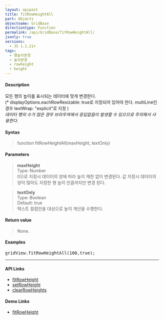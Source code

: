 ```yaml
---
layout: apipost
title: fitRowHeightAll
part: Objects
objectname: GridBase
directiontype: Function
permalink: /api/GridBase/fitRowHeightAll/
jsonly: true
versions:
  - JS 1.1.21+
tags:
  - 행높이변경
  - 높이변경
  - rowheight
  - height
---
```



#### Description

 모든 행의 높이를 표시되는 데이터에 맞게 변경한다.   
 (* displayOptions.eachRowResizable: true로 지정되어 있어야 한다. multiLine인 경우 textWrap: "explicit"로 지정 )   
 *데이터 행의 수가 많은 경우 브라우져에서 응답없음이 발생할 수 있으므로 주의해서 사용한다.*

#### Syntax

> function fitRowHeightAll(maxHeight, textOnly)  

#### Parameters

> **maxHeight**  
> Type: Number  
> 0으로 지정시 데이터의 양에 따라 높이 제한 없이 변경된다. 값 지정시 데이터의 양이 많아도 지정한 행 높이 만큼까지만 변경 된다.    

> **textOnly**  
> Type: Boolean  
> Default: true  
> 텍스트 컬럼만을 대상으로 높이 계산을 수행한다.   

#### Return value

> None.  

#### Examples 

<pre class="prettyprint">
gridView.fitRowHeightAll(100,true);    
</pre>

---

#### API Links

* [fitRowHeight](/api/GridBase/fitRowHeight)
* [setRowHeight](/api/GridBase/setRowHeight)
* [clearRowHeights](/api/GridBase/clearRowHeights)

#### Demo Links

* [fitRowHeight](http://demo.realgrid.com/Columns/FitRowHeight)